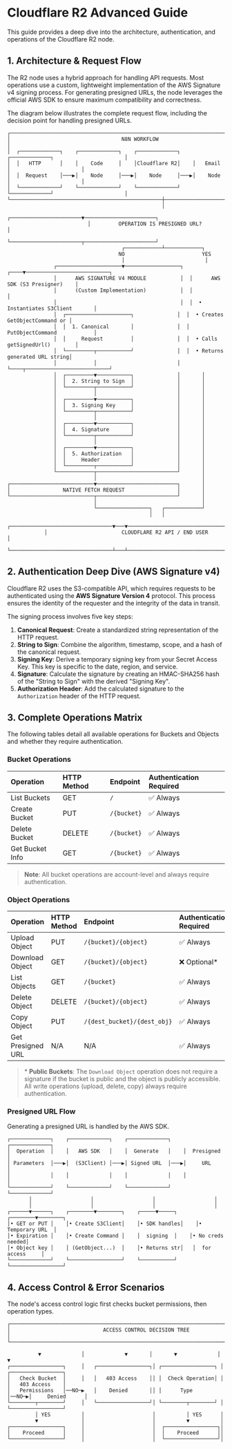 # Cloudflare R2 Advanced Guide

This guide provides a deep dive into the architecture, authentication, and operations of the Cloudflare R2 node.

## 1. Architecture & Request Flow

The R2 node uses a hybrid approach for handling API requests. Most operations use a custom, lightweight implementation of the AWS Signature v4 signing process. For generating presigned URLs, the node leverages the official AWS SDK to ensure maximum compatibility and correctness.

The diagram below illustrates the complete request flow, including the decision point for handling presigned URLs.

```
┌─────────────────────────────────────────────────────────────────────────────────────────────────┐
│                                    N8N WORKFLOW                                                 │
│  ┌─────────────┐    ┌─────────────┐    ┌─────────────┐    ┌─────────────┐                       │
│  │   HTTP      │    │    Code     │    │Cloudflare R2│    │   Email     │                       │
│  │  Request    │───▶│    Node     │───▶│    Node     │───▶│    Node     │                       │
│  └─────────────┘    └─────────────┘    └─────────────┘    └─────────────┘                       │
└─────────────────────────────────────────────────┼───────────────────────────────────────────────┘
                                                  │
                          ┌───────────────────────▼───────────────────────┐
                          │         OPERATION IS PRESIGNED URL?           │
                          └───────────────────────┬───────────────────────┘
                                     ┌────────────┴────────────┐
                                    NO                         YES
                                     │                          │
               ┌─────────────────────▼──────────────────┐  ┌────▼───────────────────────────┐
               │      AWS SIGNATURE V4 MODULE           │  │      AWS SDK (S3 Presigner)    │
               │      (Custom Implementation)           │  │                                │
               │                                        │  │  • Instantiates S3Client       │
               │  ┌─────────────────────┐              │  │  • Creates GetObjectCommand or │
               │  │  1. Canonical       │              │  │    PutObjectCommand            │
               │  │     Request         │              │  │  • Calls getSignedUrl()        │
               │  └─────────┬───────────┘              │  │  • Returns generated URL string│
               │            │                          │  └────┬───────────────────────────┘
               │  ┌─────────▼───────────┐              │       │
               │  │  2. String to Sign  │              │       │
               │  └─────────┬───────────┘              │       │
               │            │                          │       │
               │  ┌─────────▼───────────┐              │       │
               │  │  3. Signing Key     │              │       │
               │  └─────────┬───────────┘              │       │
               │            │                          │       │
               │  ┌─────────▼───────────┐              │       │
               │  │  4. Signature       │              │       │
               │  └─────────┬───────────┘              │       │
               │            │                          │       │
               │  ┌─────────▼───────────┐              │       │
               │  │  5. Authorization   │              │       │
               │  │     Header          │              │       │
               │  └─────────┬───────────┘              │       │
               └────────────┬──────────────────────────┘       │
                            │                                  │
┌───────────────────────────▼──────────────────────────┐       │
│                 NATIVE FETCH REQUEST                 │       │
└───────────────────────────┬──────────────────────────┘       │
                            │                                  │
                            └─────────────────┐   ┌────────────┘
                                              │   │
            ┌─────────────────────────────────▼───▼─────────────────────────────────┐
            │                        CLOUDFLARE R2 API / END USER                   │
            └─────────────────────────────────┴───┴─────────────────────────────────┘
```

## 2. Authentication Deep Dive (AWS Signature v4)

Cloudflare R2 uses the S3-compatible API, which requires requests to be authenticated using the **AWS Signature Version 4** protocol. This process ensures the identity of the requester and the integrity of the data in transit.

The signing process involves five key steps:

1.  **Canonical Request**: Create a standardized string representation of the HTTP request.
2.  **String to Sign**: Combine the algorithm, timestamp, scope, and a hash of the canonical request.
3.  **Signing Key**: Derive a temporary signing key from your Secret Access Key. This key is specific to the date, region, and service.
4.  **Signature**: Calculate the signature by creating an HMAC-SHA256 hash of the "String to Sign" with the derived "Signing Key".
5.  **Authorization Header**: Add the calculated signature to the `Authorization` header of the HTTP request.

## 3. Complete Operations Matrix

The following tables detail all available operations for Buckets and Objects and whether they require authentication.

### Bucket Operations

| Operation | HTTP Method | Endpoint | Authentication Required |
| :--- | :--- | :--- | :--- |
| List Buckets | GET | `/` | ✅ Always |
| Create Bucket | PUT | `/{bucket}` | ✅ Always |
| Delete Bucket | DELETE | `/{bucket}` | ✅ Always |
| Get Bucket Info | GET | `/{bucket}` | ✅ Always |

> **Note**: All bucket operations are account-level and always require authentication.

### Object Operations

| Operation | HTTP Method | Endpoint | Authentication Required |
| :--- | :--- | :--- | :--- |
| Upload Object | PUT | `/{bucket}/{object}` | ✅ Always |
| Download Object | GET | `/{bucket}/{object}` | ❌ Optional* |
| List Objects | GET | `/{bucket}` | ✅ Always |
| Delete Object | DELETE | `/{bucket}/{object}` | ✅ Always |
| Copy Object | PUT | `/{dest_bucket}/{dest_obj}` | ✅ Always |
| Get Presigned URL | N/A | N/A | ✅ Always |

> \* **Public Buckets**: The `Download Object` operation does not require a signature if the bucket is public and the object is publicly accessible. All write operations (upload, delete, copy) always require authentication.

### Presigned URL Flow

Generating a presigned URL is handled by the AWS SDK.

```
┌─────────────┐    ┌─────────────┐    ┌─────────────┐    ┌─────────────┐
│  Operation  │    │   AWS SDK   │    │  Generate   │    │  Presigned  │
│ Parameters  │───▶│  (S3Client) │───▶│ Signed URL  │───▶│     URL     │
│             │    │             │    │             │    │             │
└─────────────┘    └─────────────┘    └─────────────┘    └─────────────┘
       │                   │                   │                   │
       │                   │                   │                   │
┌──────▼──────┐    ┌────────▼────────┐    ┌─────▼─────┐    ┌────────▼────────┐
│• GET or PUT │    │• Create S3Client│    │• SDK handles│    │• Temporary URL  │
│• Expiration │    │• Create Command │    │  signing  │    │• No creds needed│
│• Object key │    │ (GetObject...)  │    │• Returns str│   │  for access     │
└─────────────┘    └─────────────────┘    └───────────┘    └─────────────────┘
```

## 4. Access Control & Error Scenarios

The node's access control logic first checks bucket permissions, then operation types.

```
┌─────────────────────────────────────────────────────────────────────────────────────────────────┐
│                              ACCESS CONTROL DECISION TREE                                       │
└─────────────────────────────────────────────────────────────────────────────────────────────────┘

          ▼             │             ▼       │       ▼             │             ▼
┌─────────────────┐     │   ┌─────────────────┐│ ┌─────────────────┐ │   ┌─────────────────┐
│   Check Bucket  │     │   │   403 Access    ││ │  Check Operation│ │   │   403 Access    │
│   Permissions   │──NO─▶   │    Denied       ││ │      Type       │──NO─▶│     Denied      │
└────────┬────────┘     │   └─────────────────┘│ └────────┬────────┘ │   └─────────────────┘
         │ YES          │                      │          │ YES      │
         ▼              │                      │          ▼          │
┌─────────────────┐     │                      │  ┌─────────────────┐│
│    Proceed      │     │                      │  │    Proceed      ││
└─────────────────┘     │                      │  └─────────────────┘│
```
